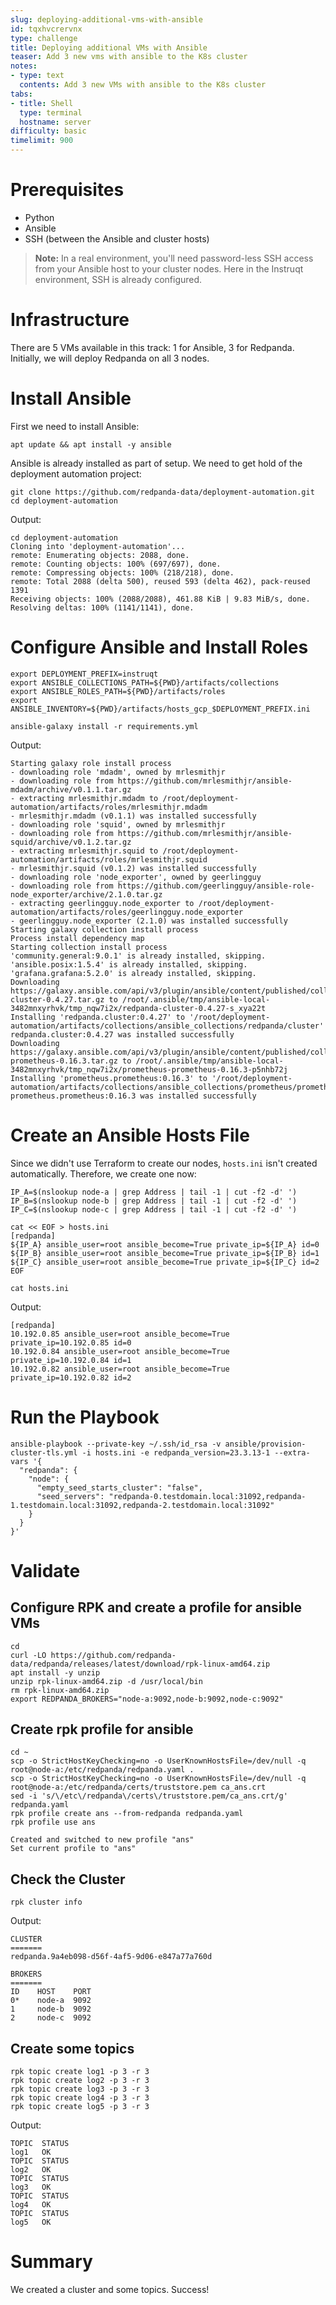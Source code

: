 ```yaml
---
slug: deploying-additional-vms-with-ansible
id: tqxhvcrervnx
type: challenge
title: Deploying additional VMs with Ansible
teaser: Add 3 new vms with ansible to the K8s cluster
notes:
- type: text
  contents: Add 3 new VMs with ansible to the K8s cluster
tabs:
- title: Shell
  type: terminal
  hostname: server
difficulty: basic
timelimit: 900
---
```

# Prerequisites

- Python
- Ansible
- SSH (between the Ansible and cluster hosts)

>**Note:** In a real environment, you'll need password-less SSH access from your Ansible host to your cluster nodes.
> Here in the Instruqt environment, SSH is already configured.

# Infrastructure

There are 5 VMs available in this track: 1 for Ansible, 3 for Redpanda. Initially, we will deploy Redpanda on all 3 nodes.

# Install Ansible

First we need to install Ansible:

```bash,nocopy
apt update && apt install -y ansible
```

Ansible is already installed as part of setup.  We need to get hold of the deployment automation project:

```bash,run
git clone https://github.com/redpanda-data/deployment-automation.git
cd deployment-automation
```

Output:

```bash,nocopy
cd deployment-automation
Cloning into 'deployment-automation'...
remote: Enumerating objects: 2088, done.
remote: Counting objects: 100% (697/697), done.
remote: Compressing objects: 100% (218/218), done.
remote: Total 2088 (delta 500), reused 593 (delta 462), pack-reused 1391
Receiving objects: 100% (2088/2088), 461.88 KiB | 9.83 MiB/s, done.
Resolving deltas: 100% (1141/1141), done.
```

# Configure Ansible and Install Roles

```bash,run
export DEPLOYMENT_PREFIX=instruqt
export ANSIBLE_COLLECTIONS_PATH=${PWD}/artifacts/collections
export ANSIBLE_ROLES_PATH=${PWD}/artifacts/roles
export ANSIBLE_INVENTORY=${PWD}/artifacts/hosts_gcp_$DEPLOYMENT_PREFIX.ini

ansible-galaxy install -r requirements.yml
```

Output:

```bash,nocopy
Starting galaxy role install process
- downloading role 'mdadm', owned by mrlesmithjr
- downloading role from https://github.com/mrlesmithjr/ansible-mdadm/archive/v0.1.1.tar.gz
- extracting mrlesmithjr.mdadm to /root/deployment-automation/artifacts/roles/mrlesmithjr.mdadm
- mrlesmithjr.mdadm (v0.1.1) was installed successfully
- downloading role 'squid', owned by mrlesmithjr
- downloading role from https://github.com/mrlesmithjr/ansible-squid/archive/v0.1.2.tar.gz
- extracting mrlesmithjr.squid to /root/deployment-automation/artifacts/roles/mrlesmithjr.squid
- mrlesmithjr.squid (v0.1.2) was installed successfully
- downloading role 'node_exporter', owned by geerlingguy
- downloading role from https://github.com/geerlingguy/ansible-role-node_exporter/archive/2.1.0.tar.gz
- extracting geerlingguy.node_exporter to /root/deployment-automation/artifacts/roles/geerlingguy.node_exporter
- geerlingguy.node_exporter (2.1.0) was installed successfully
Starting galaxy collection install process
Process install dependency map
Starting collection install process
'community.general:9.0.1' is already installed, skipping.
'ansible.posix:1.5.4' is already installed, skipping.
'grafana.grafana:5.2.0' is already installed, skipping.
Downloading https://galaxy.ansible.com/api/v3/plugin/ansible/content/published/collections/artifacts/redpanda-cluster-0.4.27.tar.gz to /root/.ansible/tmp/ansible-local-3482mnxyrhvk/tmp_nqw7i2x/redpanda-cluster-0.4.27-s_xya22t
Installing 'redpanda.cluster:0.4.27' to '/root/deployment-automation/artifacts/collections/ansible_collections/redpanda/cluster'
redpanda.cluster:0.4.27 was installed successfully
Downloading https://galaxy.ansible.com/api/v3/plugin/ansible/content/published/collections/artifacts/prometheus-prometheus-0.16.3.tar.gz to /root/.ansible/tmp/ansible-local-3482mnxyrhvk/tmp_nqw7i2x/prometheus-prometheus-0.16.3-p5nhb72j
Installing 'prometheus.prometheus:0.16.3' to '/root/deployment-automation/artifacts/collections/ansible_collections/prometheus/prometheus'
prometheus.prometheus:0.16.3 was installed successfully
```

# Create an Ansible Hosts File

Since we didn't use Terraform to create our nodes, `hosts.ini` isn't created automatically. Therefore, we create one now:

```bash,run
IP_A=$(nslookup node-a | grep Address | tail -1 | cut -f2 -d' ')
IP_B=$(nslookup node-b | grep Address | tail -1 | cut -f2 -d' ')
IP_C=$(nslookup node-c | grep Address | tail -1 | cut -f2 -d' ')

cat << EOF > hosts.ini
[redpanda]
${IP_A} ansible_user=root ansible_become=True private_ip=${IP_A} id=0
${IP_B} ansible_user=root ansible_become=True private_ip=${IP_B} id=1
${IP_C} ansible_user=root ansible_become=True private_ip=${IP_C} id=2
EOF

cat hosts.ini
```

Output:
```bash,nocopy
[redpanda]
10.192.0.85 ansible_user=root ansible_become=True private_ip=10.192.0.85 id=0
10.192.0.84 ansible_user=root ansible_become=True private_ip=10.192.0.84 id=1
10.192.0.82 ansible_user=root ansible_become=True private_ip=10.192.0.82 id=2
```

# Run the Playbook

```bash,run
ansible-playbook --private-key ~/.ssh/id_rsa -v ansible/provision-cluster-tls.yml -i hosts.ini -e redpanda_version=23.3.13-1 --extra-vars '{
  "redpanda": {
    "node": {
      "empty_seed_starts_cluster": "false",
      "seed_servers": "redpanda-0.testdomain.local:31092,redpanda-1.testdomain.local:31092,redpanda-2.testdomain.local:31092"
    }
  }
}'
```

# Validate

## Configure RPK and create a profile for ansible VMs

```bash,nocopy
cd
curl -LO https://github.com/redpanda-data/redpanda/releases/latest/download/rpk-linux-amd64.zip
apt install -y unzip
unzip rpk-linux-amd64.zip -d /usr/local/bin
rm rpk-linux-amd64.zip
export REDPANDA_BROKERS="node-a:9092,node-b:9092,node-c:9092"
```

## Create rpk profile for ansible

```bash,run
cd ~
scp -o StrictHostKeyChecking=no -o UserKnownHostsFile=/dev/null -q root@node-a:/etc/redpanda/redpanda.yaml .
scp -o StrictHostKeyChecking=no -o UserKnownHostsFile=/dev/null -q root@node-a:/etc/redpanda/certs/truststore.pem ca_ans.crt
sed -i 's/\/etc\/redpanda\/certs\/truststore.pem/ca_ans.crt/g' redpanda.yaml
rpk profile create ans --from-redpanda redpanda.yaml
rpk profile use ans

```

```bash,nocopy
Created and switched to new profile "ans"
Set current profile to "ans"

```

## Check the Cluster

```bash,run
rpk cluster info
```

Output:

```bash,nocopy
CLUSTER
=======
redpanda.9a4eb098-d56f-4af5-9d06-e847a77a760d

BROKERS
=======
ID    HOST    PORT
0*    node-a  9092
1     node-b  9092
2     node-c  9092
```

## Create some topics

```bash,run
rpk topic create log1 -p 3 -r 3
rpk topic create log2 -p 3 -r 3
rpk topic create log3 -p 3 -r 3
rpk topic create log4 -p 3 -r 3
rpk topic create log5 -p 3 -r 3
```

Output:

```bash,nocopy
TOPIC  STATUS
log1   OK
TOPIC  STATUS
log2   OK
TOPIC  STATUS
log3   OK
TOPIC  STATUS
log4   OK
TOPIC  STATUS
log5   OK
```

# Summary

We created a cluster and some topics. Success!